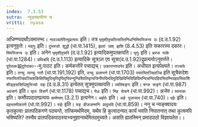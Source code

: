 ```yaml
---
index:  7.3.53
sutra:  न्युङ्क्वादीनां च
vritti:  nyasa
---
```


अधिण्ण्यदर्थोऽयमारम्भः। `नावञ्चतेरित्युप्रत्ययः` इति। तत्र `भृमृशीतृ़चरित्सरितनिधनिमिमस्जिभ्य उः` (द.उ.1.92) इत्यनुवृत्तेः। `मद्गुः` इति। `टुमस्जो शुद्धौ` (धा.पा.1415), `झलां जश् झशि` (8.4.53) इति सकारस्य दकारः। `मिमस्जिभ्य उः` इति। अनेन `भृमृशीतृ़चरि` (द.उ.1.92) इत्यादिकमुपलक्षयति। `भृगुः` इति। `भ्रस्ज पाके` (धा.पा.1284)। `प्रथिभ्रदि` (द.उ.1.113) इत्यादिके सूत्रऽत एव सूत्रा(द.उ.1.92)दुप्रत्ययोऽनुवर्त्तते।
`दूरेपाकः`झ्र्`दूरेपाकाः`--मु.पाठट इति। कर्मकर्त्तरि पचाद्यच्। `उकारान्तावपेर` इति। अधीयत इत्यपेक्ष्यते।
`तञ्चतेः` इति। `तन्चु त्वन्चु गतौ` (धा.पा.191,192) इति, `वन्चु प्रलम्भने` (धा.पा.1703) `स्फायितञ्चिवञ्चि` इति सूत्रैकदेशः `स्फायितञ्चिवञ्चिशकिक्षिपिक्षुदिसृपिदृपितृपिवन्युन्दिश्वितिवृत्यजिनीपदिमदिमुदिखिदिभिदिछिदिमन्दिचन्दिदहिदसिदम्भिवहवसिवाशिशीङ्हससिधिशुभिभ्यो रक्` (द.उ.8.31) इत्येतत् सूत्रमुपलक्षयति। `व्यतिषङ्गः` इति। `षन्ज सङ्गे` (धा.पा.987) `अवसर्गः` इति। `सृज विसर्गे` (धा.पा.1178) पचाद्यच।
`मेधः` इति। `मिह सेचने` (धा.पा.992)। अजेव। `श्वपाकः` इति। कर्मोपपदादण्प्रत्ययः `कर्मष्यण्` (3.2.1) इत्यनेन। `अर्हतेः` इति। `अर्ह पूजायाम्` (धा.पा.740)। `दहेः` इति। `दहभस्मीकरणे` (धा.पा.992)। `रुहेः` इति। `रुह बीजजन्मनि प्रादुर्भावे` (धा.पा.859)।
ननु च न्यङ्क्वादयः कृतकुत्वाः प्रातपदिकगणे पठ्यन्ते, तत्किमर्थमिदम्, यथैव हि कुत्वादन्यत् कार्यं भवति निपातनात् तथा कुत्वमपि भविष्यति? तस्यैव प्रातपदिकपाठस्याभ्यनुज्ञानार्थमितदमुच्यते। असति ह्यतस्मिन् प्रमादपाठो विज्ञायतेत।।

